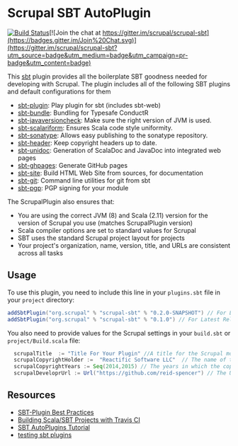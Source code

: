 # Scrupal SBT AutoPlugin

[![Build Status](https://travis-ci.org/scrupal/scrupal-sbt.svg)](https://travis-ci.org/scrupal/scrupal-sbt)[![Join the chat at https://gitter.im/scrupal/scrupal-sbt](https://badges.gitter.im/Join%20Chat.svg)](https://gitter.im/scrupal/scrupal-sbt?utm_source=badge&utm_medium=badge&utm_campaign=pr-badge&utm_content=badge)

This [sbt](https://github.com/sbt/sbt) plugin provides all the boilerplate SBT goodness needed for developing with
Scrupal. The plugin includes all of the following SBT plugins and default configurations for them

* [sbt-plugin](https://github.com/playframework/playframework/tree/master/framework/src/sbt-plugin): Play plugin for sbt (includes sbt-web)
* [sbt-bundle](https://github.com/sbt/sbt-bundle): Bundling for Typesafe ConductR
* [sbt-javaversioncheck](https://github.com/sbt/sbt-javaversioncheck): Make sure the right version of JVM is used.
* [sbt-scalariform](https://github.com/sbt/sbt-scalariform): Ensures Scala code style uniformity.
* [sbt-sonatype](https://github.com/sbt/sbt-sonatype): Allows easy publishing to the sonatype repository.
* [sbt-header](https://github.com/sbt/sbt-header): Keep copyright headers up to date. 
* [sbt-unidoc](https://github.com/sbt/sbt-unidoc): Generation of ScalaDoc and JavaDoc into integrated web pages
* [sbt-ghpages](https://github.com/sbt/sbt-ghpages): Generate GitHub pages
* [sbt-site](https://github.com/sbt/sbt-site): Build HTML Web Site from sources, for documentation 
* [sbt-git](https://github.com/sbt/sbt-git): Command line utilities for git from sbt
* [sbt-pgp](https://github.com/sbt/sbt-pgp): PGP signing for your module


The ScrupalPlugin also ensures that:
* You are using the correct JVM (8) and Scala (2.11) version for the version of Scrupal you use (matches ScrupalPlugin version)
* Scala compiler options are set to standard values for Scrupal
* SBT uses the standard Scrupal project layout for projects
* Your project's organization, name, version, title, and URLs are consistent across all tasks

## Usage

To use this plugin, you need to include this line in your `plugins.sbt` file in your `project` directory:
```scala
addSbtPlugin("org.scrupal" % "scrupal-sbt" % "0.2.0-SNAPSHOT") // For Latest Development Version
addSbtPlugin("org.scrupal" % "scrupal-sbt" % "0.1.0") // For Latest Released Version
```

You also need to provide values for the Scrupal settings in your `build.sbt` or `project/Build.scala` file:
```scala
  scrupalTitle  := "Title For Your Plugin" //A title for the Scrupal module for use in documentation
  scrupalCopyrightHolder :=  "Reactific Software LLC"  // The name of the copyright holder for the scrupal module
  scrupalCopyrightYears := Seq(2014,2015) // The years in which the copyright was in place
  scrupalDeveloprUrl := Url("https://github.com/reid-spencer") // The URL for the developer's home page
```

## Resources

- [SBT-Plugin Best Practices](http://www.scala-sbt.org/0.13/docs/Plugins-Best-Practices.html)
- [Building Scala/SBT Projects with Travis CI](http://docs.travis-ci.com/user/languages/scala/)
- [SBT AutoPlugins Tutorial](http://mukis.de/pages/sbt-autoplugins-tutorial/) 
- [testing sbt plugins](http://eed3si9n.com/testing-sbt-plugins)
